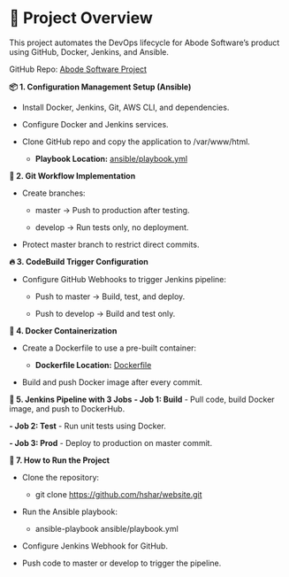 # 🚀 Project Overview

This project automates the DevOps lifecycle for Abode Software’s product using GitHub, Docker, Jenkins, and Ansible.

GitHub Repo: [Abode Software Project](https://github.com/hshar/website.git )

**📦 1. Configuration Management Setup (Ansible)**
- Install Docker, Jenkins, Git, AWS CLI, and dependencies.

- Configure Docker and Jenkins services.

- Clone GitHub repo and copy the application to /var/www/html.

   - **Playbook Location:** [ansible/playbook.yml](https://github.com/)

**🔀 2. Git Workflow Implementation**
- Create branches:

   - master → Push to production after testing.

   - develop → Run tests only, no deployment.

- Protect master branch to restrict direct commits.

**🔥 3. CodeBuild Trigger Configuration**
- Configure GitHub Webhooks to trigger Jenkins pipeline:

   - Push to master → Build, test, and deploy.

   - Push to develop → Build and test only.

**🐳 4. Docker Containerization**
- Create a Dockerfile to use a pre-built container:

   - **Dockerfile Location:** [Dockerfile](https://github.com/)

- Build and push Docker image after every commit.

**📝 5. Jenkins Pipeline with 3 Jobs**
**- Job 1: Build** - Pull code, build Docker image, and push to DockerHub.

**- Job 2: Test** - Run unit tests using Docker.

**- Job 3: Prod** - Deploy to production on master commit.

**🎯 7. How to Run the Project**
- Clone the repository:

  - git clone https://github.com/hshar/website.git
   
- Run the Ansible playbook:

  - ansible-playbook ansible/playbook.yml
     
- Configure Jenkins Webhook for GitHub.

- Push code to master or develop to trigger the pipeline.


